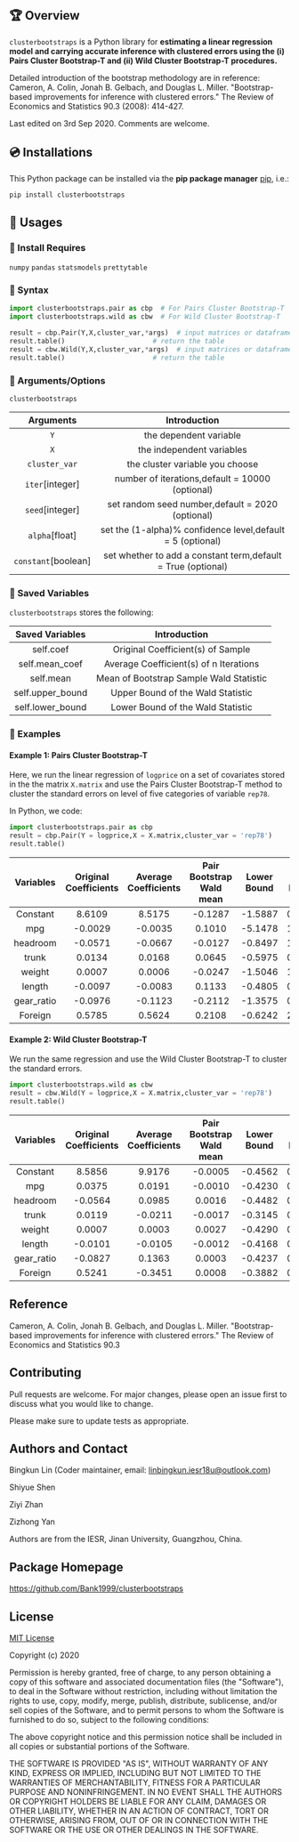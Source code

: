 ## 🏆 Overview

`clusterbootstraps` is a Python library for **estimating a linear regression model and carrying accurate inference with clustered errors using the (i) Pairs Cluster Bootstrap-T and (ii) Wild Cluster Bootstrap-T procedures.**

Detailed introduction of the bootstrap methodology are in reference: Cameron, A. Colin, Jonah B. Gelbach, and Douglas L. Miller. "Bootstrap-based improvements for inference with clustered errors." The Review of Economics and Statistics 90.3 (2008): 414-427.

Last edited on 3rd Sep 2020. Comments are welcome. 

## 💿 Installations

This Python package can be installed via the **pip package manager** [pip](https://pip.pypa.io/en/stable/), i.e.:

```bash
pip install clusterbootstraps
```


## 🎷 Usages

### 🎷 Install Requires
`numpy` `pandas`  `statsmodels` `prettytable`

### 🎷 Syntax
```python
import clusterbootstraps.pair as cbp  # For Pairs Cluster Bootstrap-T
import clusterbootstraps.wild as cbw  # For Wild Cluster Bootstrap-T

result = cbp.Pair(Y,X,cluster_var,*args)  # input matrices or dataframes
result.table()                      # return the table
result = cbw.Wild(Y,X,cluster_var,*args)  # input matrices or dataframes
result.table()                      # return the table
```         
### 🎷 Arguments/Options
`clusterbootstraps`

Arguments|Introduction
:---:|:---:
`Y`|the dependent variable
`X`|the independent variables
`cluster_var`|the cluster variable you choose
`iter`[integer]|number of iterations,default = 10000 (optional)
`seed`[integer]|set random seed number,default = 2020 (optional)
`alpha`[float]|set the (1-alpha)% confidence level,default = 5 (optional)
`constant`[boolean]|set whether to add a constant term,default = True (optional)

### 🎷 Saved Variables
`clusterbootstraps` stores the following:

Saved Variables|Introduction
:---:|:---:
self.coef|Original Coefficient(s) of Sample
self.mean_coef|Average Coefficient(s) of n Iterations
self.mean|Mean of Bootstrap Sample Wald Statistic
self.upper_bound|Upper Bound of the Wald Statistic
self.lower_bound|Lower Bound of the Wald Statistic

### 🎷 Examples

#### Example 1: Pairs Cluster Bootstrap-T
Here, we run the linear regression of `logprice` on a set of covariates stored in the the matrix `X.matrix` and use the Pairs Cluster Bootstrap-T method to cluster the standard errors on level of five categories of variable `rep78`. 

In Python, we code:

```python
import clusterbootstraps.pair as cbp
result = cbp.Pair(Y = logprice,X = X.matrix,cluster_var = 'rep78')
result.table() 
```
Variables  | Original Coefficients | Average Coefficients | Pair Bootstrap Wald mean | Lower Bound | Upper Bound 
:---:|:---:|:---:|:---:|:---:|:---:
Constant|8.6109|8.5175|-0.1287|-1.5887|0.5903 
mpg|-0.0029|-0.0035|0.1010|-5.1478|1.0900   
headroom|-0.0571|-0.0667|-0.0127|-0.8497|1.1894   
trunk|0.0134|0.0168|0.0645|-0.5975|0.9402   
weight|0.0007|0.0006|-0.0247|-1.5046|1.3087   
length|-0.0097|-0.0083|0.1133|-0.4805|0.6589   
gear_ratio|-0.0976|-0.1123|-0.2112|-1.3575|0.5179   
Foreign|0.5785|0.5624|0.2108|-0.6242|2.3799  

#### Example 2: Wild Cluster Bootstrap-T
We run the same regression and use the Wild Cluster Bootstrap-T to cluster the standard errors.

```python
import clusterbootstraps.wild as cbw
result = cbw.Wild(Y = logprice,X = X.matrix,cluster_var = 'rep78')
result.table() 
```
Variables  | Original Coefficients | Average Coefficients | Pair Bootstrap Wald mean | Lower Bound | Upper Bound 
:---:|:---:|:---:|:---:|:---:|:---:
Constant|8.5856|9.9176|-0.0005|-0.4562|0.4540 
mpg|0.0375|0.0191|-0.0010|-0.4230|0.4274   
headroom|-0.0564|0.0985|0.0016|-0.4482|0.4463  
trunk|0.0119|-0.0211|-0.0017|-0.3145|0.3158   
weight|0.0007|0.0003|0.0027|-0.4290|0.4369   
length|-0.0101|-0.0105|-0.0012|-0.4168|0.4160   
gear_ratio|-0.0827|0.1363|0.0003|-0.4237|0.4246   
Foreign|0.5241|-0.3451|0.0008|-0.3882|0.3967  





## Reference
Cameron, A. Colin, Jonah B. Gelbach, and Douglas L. Miller. "Bootstrap-based improvements for inference with clustered errors." The Review of Economics and Statistics 90.3


## Contributing
Pull requests are welcome. For major changes, please open an issue first to discuss what you would like to change.

Please make sure to update tests as appropriate.

## Authors and Contact
Bingkun Lin (Coder maintainer, email: linbingkun.iesr18u@outlook.com)

Shiyue Shen 

Ziyi Zhan 

Zizhong Yan

Authors are from the IESR, Jinan University, Guangzhou, China.

## Package Homepage
https://github.com/Bank1999/clusterbootstraps


## License
[MIT License](https://choosealicense.com/licenses/mit/)

Copyright (c) 2020 

Permission is hereby granted, free of charge, to any person obtaining a copy
of this software and associated documentation files (the "Software"), to deal
in the Software without restriction, including without limitation the rights
to use, copy, modify, merge, publish, distribute, sublicense, and/or sell
copies of the Software, and to permit persons to whom the Software is
furnished to do so, subject to the following conditions:

The above copyright notice and this permission notice shall be included in all
copies or substantial portions of the Software.

THE SOFTWARE IS PROVIDED "AS IS", WITHOUT WARRANTY OF ANY KIND, EXPRESS OR
IMPLIED, INCLUDING BUT NOT LIMITED TO THE WARRANTIES OF MERCHANTABILITY,
FITNESS FOR A PARTICULAR PURPOSE AND NONINFRINGEMENT. IN NO EVENT SHALL THE
AUTHORS OR COPYRIGHT HOLDERS BE LIABLE FOR ANY CLAIM, DAMAGES OR OTHER
LIABILITY, WHETHER IN AN ACTION OF CONTRACT, TORT OR OTHERWISE, ARISING FROM,
OUT OF OR IN CONNECTION WITH THE SOFTWARE OR THE USE OR OTHER DEALINGS IN THE
SOFTWARE.

